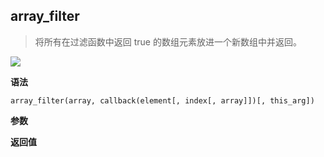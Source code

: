 ## array_filter

> 将所有在过滤函数中返回 true 的数组元素放进一个新数组中并返回。

![](https://img.shields.io/badge/-Array-blue)

**语法**

`array_filter(array, callback(element[, index[, array]])[, this_arg])`

**参数**

**返回值**
